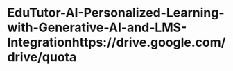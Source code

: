 # EduTutor-AI-Personalized-Learning-with-Generative-AI-and-LMS-Integrationhttps://drive.google.com/drive/quota

